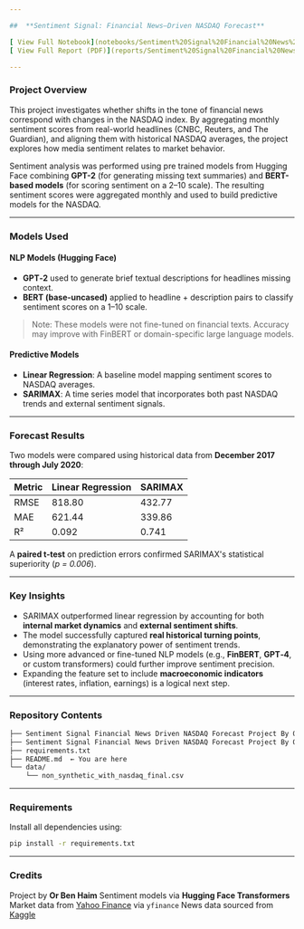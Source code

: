 ```yaml
---

##  **Sentiment Signal: Financial News–Driven NASDAQ Forecast**

[ View Full Notebook](notebooks/Sentiment%20Signal%20Financial%20News%20Driven%20NASDAQ%20Forecast%20Project%20By%20Or%20Ben%20Haim.ipynb)
[ View Full Report (PDF)](reports/Sentiment%20Signal%20Financial%20News%20Driven%20NASDAQ%20Forecast%20Project%20By%20Or%20Ben%20Haim.pdf)

---
```


###   Project Overview

This project investigates whether shifts in the tone of financial news correspond with changes in the NASDAQ index. By aggregating monthly sentiment scores from real-world headlines (CNBC, Reuters, and The Guardian), and aligning them with historical NASDAQ averages, the project explores how media sentiment relates to market behavior.

Sentiment analysis was performed using pre trained models from Hugging Face  combining **GPT-2** (for generating missing text summaries) and **BERT-based models** (for scoring sentiment on a 2–10 scale). The resulting sentiment scores were aggregated monthly and used to build predictive models for the NASDAQ.

---

###   Models Used

####  NLP Models (Hugging Face)

* **GPT‑2**  used to generate brief textual descriptions for headlines missing context.
* **BERT (base-uncased)**  applied to headline + description pairs to classify sentiment scores on a 1–10 scale.

> Note: These models were not fine-tuned on financial texts. Accuracy may improve with FinBERT or domain-specific large language models.

####  Predictive Models

* **Linear Regression**: A baseline model mapping sentiment scores to NASDAQ averages.
* **SARIMAX**: A time series model that incorporates both past NASDAQ trends and external sentiment signals.

---

###  Forecast Results

Two models were compared using historical data from **December 2017 through July 2020**:

| Metric | Linear Regression | SARIMAX |
| ------ | ----------------- | ------- |
| RMSE   | 818.80            | 432.77  |
| MAE    | 621.44            | 339.86  |
| R²     | 0.092             | 0.741   |

A **paired t-test** on prediction errors confirmed SARIMAX's statistical superiority (*p = 0.006*).

---

###  Key Insights

* SARIMAX outperformed linear regression by accounting for both **internal market dynamics** and **external sentiment shifts**.
* The model successfully captured **real historical turning points**, demonstrating the explanatory power of sentiment trends.
* Using more advanced or fine-tuned NLP models (e.g., **FinBERT**, **GPT‑4**, or custom transformers) could further improve sentiment precision.
* Expanding the feature set to include **macroeconomic indicators** (interest rates, inflation, earnings) is a logical next step.

---

###  Repository Contents

```bash
├── Sentiment Signal Financial News Driven NASDAQ Forecast Project By Or Ben Haim.ipynb
├── Sentiment Signal Financial News Driven NASDAQ Forecast Project By Or Ben Haim.pdf
├── requirements.txt
├── README.md  ← You are here
└── data/
    └── non_synthetic_with_nasdaq_final.csv
```

---

### Requirements

Install all dependencies using:

```bash
pip install -r requirements.txt
```

---

### Credits

Project by **Or Ben Haim**
Sentiment models via **Hugging Face Transformers**
Market data from [Yahoo Finance](https://finance.yahoo.com/) via `yfinance`
News data sourced from [Kaggle](https://www.kaggle.com/datasets/notlucasp/financial-news-headlines)
